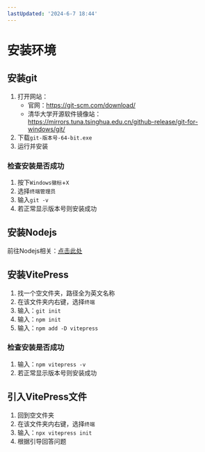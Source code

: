 ```yaml
---
lastUpdated: '2024-6-7 18:44'
---
```


# 安装环境

## 安装git

1. 打开网站：
	- 官网：<https://git-scm.com/download/>
	- 清华大学开源软件镜像站：<https://mirrors.tuna.tsinghua.edu.cn/github-release/git-for-windows/git/>
2. 下载```git-版本号-64-bit.exe```
3. 运行并安装

### 检查安装是否成功

1. 按下```Windows徽标```+```X```
2. 选择```终端管理员```
3. 输入```git -v```
4. 若正常显示版本号则安装成功

## 安装Nodejs

前往Nodejs相关：[点击此处](/Nodejs相关/安装Nodejs.md)

## 安装VitePress

1. 找一个空文件夹，路径全为英文名称
2. 在该文件夹内右键，选择```终端```
3. 输入：```git init```
4. 输入：```npm init```
5. 输入：```npm add -D vitepress```

### 检查安装是否成功

1. 输入：```npm vitepress -v```
2. 若正常显示版本号则安装成功

## 引入VitePress文件

1. 回到空文件夹
2. 在该文件夹内右键，选择```终端```
3. 输入：```npx vitepress init```
4. 根据引导回答问题